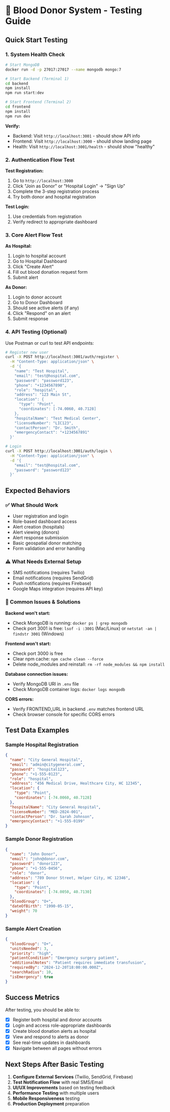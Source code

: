 # 🧪 Blood Donor System - Testing Guide

## Quick Start Testing

### 1. System Health Check

```bash
# Start MongoDB
docker run -d -p 27017:27017 --name mongodb mongo:7

# Start Backend (Terminal 1)
cd backend
npm install
npm run start:dev

# Start Frontend (Terminal 2)
cd frontend  
npm install
npm run dev
```

**Verify:**
- Backend: Visit `http://localhost:3001` - should show API info
- Frontend: Visit `http://localhost:3000` - should show landing page
- Health: Visit `http://localhost:3001/health` - should show "healthy"

### 2. Authentication Flow Test

**Test Registration:**
1. Go to `http://localhost:3000`
2. Click "Join as Donor" or "Hospital Login" → "Sign Up"
3. Complete the 3-step registration process
4. Try both donor and hospital registration

**Test Login:**
1. Use credentials from registration
2. Verify redirect to appropriate dashboard

### 3. Core Alert Flow Test

**As Hospital:**
1. Login to hospital account
2. Go to Hospital Dashboard
3. Click "Create Alert"
4. Fill out blood donation request form
5. Submit alert

**As Donor:**
1. Login to donor account  
2. Go to Donor Dashboard
3. Should see active alerts (if any)
4. Click "Respond" on an alert
5. Submit response

### 4. API Testing (Optional)

Use Postman or curl to test API endpoints:

```bash
# Register new user
curl -X POST http://localhost:3001/auth/register \
  -H "Content-Type: application/json" \
  -d '{
    "name": "Test Hospital",
    "email": "test@hospital.com", 
    "password": "password123",
    "phone": "+1234567890",
    "role": "hospital",
    "address": "123 Main St",
    "location": {
      "type": "Point",
      "coordinates": [-74.0060, 40.7128]
    },
    "hospitalName": "Test Medical Center",
    "licenseNumber": "LIC123",
    "contactPerson": "Dr. Smith",
    "emergencyContact": "+1234567891"
  }'

# Login
curl -X POST http://localhost:3001/auth/login \
  -H "Content-Type: application/json" \
  -d '{
    "email": "test@hospital.com",
    "password": "password123"
  }'
```

## Expected Behaviors

### ✅ What Should Work
- User registration and login
- Role-based dashboard access
- Alert creation (hospitals)
- Alert viewing (donors)
- Alert response submission
- Basic geospatial donor matching
- Form validation and error handling

### ⚠️ What Needs External Setup
- SMS notifications (requires Twilio)
- Email notifications (requires SendGrid)
- Push notifications (requires Firebase)
- Google Maps integration (requires API key)

### 🐛 Common Issues & Solutions

**Backend won't start:**
- Check MongoDB is running: `docker ps | grep mongodb`
- Check port 3001 is free: `lsof -i :3001` (Mac/Linux) or `netstat -an | findstr 3001` (Windows)

**Frontend won't start:**
- Check port 3000 is free
- Clear npm cache: `npm cache clean --force`
- Delete node_modules and reinstall: `rm -rf node_modules && npm install`

**Database connection issues:**
- Verify MongoDB URI in `.env` file
- Check MongoDB container logs: `docker logs mongodb`

**CORS errors:**
- Verify FRONTEND_URL in backend `.env` matches frontend URL
- Check browser console for specific CORS errors

## Test Data Examples

### Sample Hospital Registration
```json
{
  "name": "City General Hospital",
  "email": "admin@citygeneral.com",
  "password": "hospital123",
  "phone": "+1-555-0123",
  "role": "hospital",
  "address": "456 Medical Drive, Healthcare City, HC 12345",
  "location": {
    "type": "Point", 
    "coordinates": [-74.0060, 40.7128]
  },
  "hospitalName": "City General Hospital",
  "licenseNumber": "MED-2024-001",
  "contactPerson": "Dr. Sarah Johnson",
  "emergencyContact": "+1-555-0199"
}
```

### Sample Donor Registration
```json
{
  "name": "John Donor",
  "email": "john@donor.com", 
  "password": "donor123",
  "phone": "+1-555-0456",
  "role": "donor",
  "address": "789 Donor Street, Helper City, HC 12346",
  "location": {
    "type": "Point",
    "coordinates": [-74.0050, 40.7130]
  },
  "bloodGroup": "O+",
  "dateOfBirth": "1990-05-15",
  "weight": 70
}
```

### Sample Alert Creation
```json
{
  "bloodGroup": "O+",
  "unitsNeeded": 3,
  "priority": "high", 
  "patientCondition": "Emergency surgery patient",
  "additionalNotes": "Patient requires immediate transfusion",
  "requiredBy": "2024-12-20T18:00:00.000Z",
  "searchRadius": 10,
  "isEmergency": true
}
```

## Success Metrics

After testing, you should be able to:
- [x] Register both hospital and donor accounts
- [x] Login and access role-appropriate dashboards  
- [x] Create blood donation alerts as hospital
- [x] View and respond to alerts as donor
- [x] See real-time updates in dashboards
- [x] Navigate between all pages without errors

## Next Steps After Basic Testing

1. **Configure External Services** (Twilio, SendGrid, Firebase)
2. **Test Notification Flow** with real SMS/Email
3. **UI/UX Improvements** based on testing feedback
4. **Performance Testing** with multiple users
5. **Mobile Responsiveness** testing
6. **Production Deployment** preparation